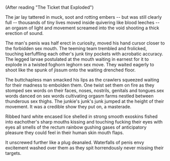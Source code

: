 (After reading "The Ticket that Exploded")

The jar lay tattered in muck, soot and rotting embers -- but was still clearly full -- thousands of tiny lives moved inside quivering like blood leeches -- an orgasm of light and movement screamed into the void shooting a thick erection of sound.

The man's penis was half erect in curiosity, moved his hand cursor closer to the forbidden sex mouth. The teeming team trembled and frolicked, touching kerfuffling each other's junk tiny pockets with acrobatic accuracy. The legged larvae postulated at the mouth waiting in earnest for it to explode in a twisted foghorn leghorn sex move. They waited eagerly to shoot like the spunk of jissum onto the waiting drenched floor.

The buttchapless man smacked his lips as the crawlers squeezed waiting for their madness to embolden them. One twist set them on fire as they stomped sex words on their faces, noses, nostrils, genitals and tongues.sex words danced on sex words cultivating orgasm farms nestled between thunderous sex thighs. The junkie's junk's junk jumped at the height of their movement. It was a credible show they put on, a masterade.

Ribbed hard white encased lice shelled in strong smooth exoskins fished into eachother's sharp mouths kissing and touching fucking their eyes with eyes all smells of the rectum rainbow gushing gases of anticipatory pleasure they could feel in their human skin mouth flaps.

It unscrewed further like a plug deanaled. Waterfalls of penis envy excitement washed over them as they spit horrendously never missing their targets.